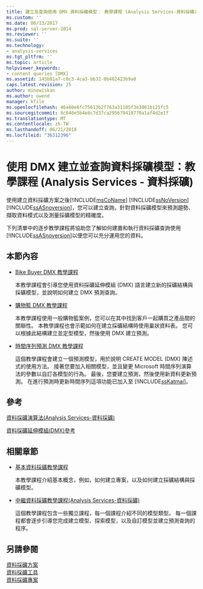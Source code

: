 ```yaml
---
title: 建立及查詢使用 DMX 資料採礦模型： 教學課程 (Analysis Services-資料採礦) |Microsoft 文件
ms.custom: ''
ms.date: 06/13/2017
ms.prod: sql-server-2014
ms.reviewer: ''
ms.suite: ''
ms.technology:
- analysis-services
ms.tgt_pltfrm: ''
ms.topic: article
helpviewer_keywords:
- content queries [DMX]
ms.assetid: 145b81a7-c0c3-4ca3-bb32-0b482423b9a0
caps.latest.revision: 25
author: minewiskan
ms.author: owend
manager: kfile
ms.openlocfilehash: 46a60e6fc75613b2f763a31185f3e3861b125fc5
ms.sourcegitcommit: 8c040e5b4e8c7d37ca295679410770a1af4d2e1f
ms.translationtype: MT
ms.contentlocale: zh-TW
ms.lasthandoff: 06/21/2018
ms.locfileid: "36312396"
---
```

# <a name="creating-and-querying-data-mining-models-with-dmx-tutorials-analysis-services---data-mining"></a>使用 DMX 建立並查詢資料採礦模型：教學課程 (Analysis Services - 資料採礦)
  使用建立資料採礦方案之後[!INCLUDE[msCoName](../includes/msconame-md.md)] [!INCLUDE[ssNoVersion](../includes/ssnoversion-md.md)] [!INCLUDE[ssASnoversion](../includes/ssasnoversion-md.md)]，您可以建立查詢，針對資料採礦模型來預測趨勢、 擷取資料模式以及測量採礦模型的精確度。  
  
 下列清單中的逐步教學課程將協助您了解如何建置和執行資料採礦查詢使用[!INCLUDE[ssASnoversion](../includes/ssasnoversion-md.md)]以便您可以充分運用您的資料。  
  
## <a name="in-this-section"></a>本節內容  
  
-   [Bike Buyer DMX 教學課程](../../2014/tutorials/bike-buyer-dmx-tutorial.md)  
  
     本教學課程會引導您使用資料採礦延伸模組 (DMX) 語言建立新的採礦結構與採礦模型，並說明如何建立 DMX 預測查詢。  
  
-   [購物籃 DMX 教學課程](../../2014/tutorials/market-basket-dmx-tutorial.md)  
  
     本教學課程使用一般購物籃案例，您可以在其中找到客戶一起購買之產品間的關聯性。 本教學課程也會示範如何在建立採礦結構時使用巢狀資料表。 您可以根據此結構建立並定型模型，然後使用 DMX 建立預測。  
  
-   [時間序列預測 DMX 教學課程](../../2014/tutorials/time-series-prediction-dmx-tutorial.md)  
  
     這個教學課程會建立一個預測模型，用於說明 CREATE MODEL (DMX) 陳述式的使用方法。 接著您要加入相關模型，並且變更 Microsoft 時間序列演算法的參數以自訂各模型的行為。 最後，您要建立預測，然後使用新資料更新預測。 在進行預測時更新時間序列這項功能已加入至 [!INCLUDE[ssKatmai](../includes/sskatmai-md.md)]。  
  
## <a name="reference"></a>參考  
 [資料採礦演算法&#40;Analysis Services-資料採礦&#41;](../../2014/analysis-services/data-mining/data-mining-algorithms-analysis-services-data-mining.md)  
  
 [資料採礦延伸模組&#40;DMX&#41;參考](/sql/dmx/data-mining-extensions-dmx-reference)  
  
## <a name="related-sections"></a>相關章節  
  
-   [基本資料採礦教學課程](../../2014/tutorials/basic-data-mining-tutorial.md)  
  
     本教學課程介紹基本概念，例如，如何建立專案，以及如何建立採礦結構與採礦模型。  
  
-   [中繼資料採礦教學課程&#40;Analysis Services-資料採礦&#41;](../../2014/tutorials/intermediate-data-mining-tutorial-analysis-services-data-mining.md)  
  
     這個教學課程包含一些獨立課程，每一個課程介紹不同的模型類型。 每一個課程都會逐步引導您完成建立模型、探索模型，以及自訂模型並建立預測查詢的程序。  
  
## <a name="see-also"></a>另請參閱  
 [資料採礦方案](../../2014/analysis-services/data-mining/data-mining-solutions.md)   
 [資料採礦工具](../../2014/analysis-services/data-mining/data-mining-tools.md)   
 [資料採礦專案](../../2014/analysis-services/data-mining/data-mining-projects.md)  
  
  
